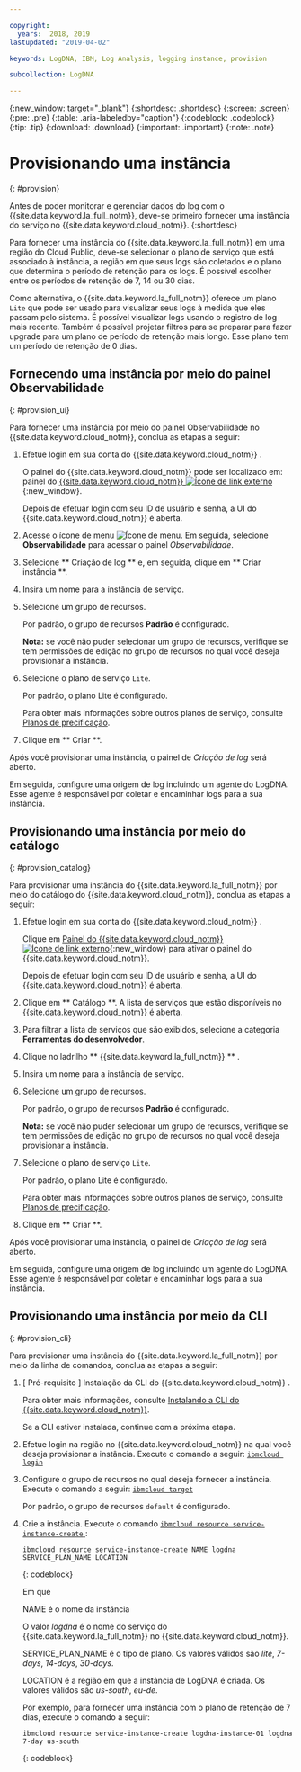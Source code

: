 ```yaml
---

copyright:
  years:  2018, 2019
lastupdated: "2019-04-02"

keywords: LogDNA, IBM, Log Analysis, logging instance, provision

subcollection: LogDNA

---
```


{:new_window: target="_blank"}
{:shortdesc: .shortdesc}
{:screen: .screen}
{:pre: .pre}
{:table: .aria-labeledby="caption"}
{:codeblock: .codeblock}
{:tip: .tip}
{:download: .download}
{:important: .important}
{:note: .note}

# Provisionando uma instância
{: #provision}

Antes de poder monitorar e gerenciar dados do log com o {{site.data.keyword.la_full_notm}}, deve-se primeiro fornecer uma instância do serviço no {{site.data.keyword.cloud_notm}}.
{:shortdesc}

Para fornecer uma instância do {{site.data.keyword.la_full_notm}} em uma região do Cloud Public, deve-se selecionar o plano de serviço que está associado à instância, a região em que seus logs são coletados e o plano que determina o período de retenção para os logs. É possível escolher entre os períodos de retenção de 7, 14 ou 30 dias.

Como alternativa, o {{site.data.keyword.la_full_notm}} oferece um plano `Lite` que pode ser usado para visualizar seus logs à medida que eles passam pelo sistema. É possível visualizar logs usando o registro de log mais recente. Também é possível projetar filtros para se preparar para fazer upgrade para um plano de período de retenção mais longo. Esse plano tem um período de retenção de 0 dias.


## Fornecendo uma instância por meio do painel Observabilidade
{: #provision_ui}

Para fornecer uma instância por meio do painel Observabilidade no {{site.data.keyword.cloud_notm}}, conclua as etapas a seguir:

1. Efetue login em sua conta do  {{site.data.keyword.cloud_notm}} .

    O painel do {{site.data.keyword.cloud_notm}} pode ser localizado em: painel do [{{site.data.keyword.cloud_notm}} ![Ícone de link externo](../../icons/launch-glyph.svg "Ícone de link externo")](https://cloud.ibm.com/login){:new_window}.

	Depois de efetuar login com seu ID de usuário e senha, a UI do {{site.data.keyword.cloud_notm}} é aberta.

2. Acesse o ícone de menu ![Ícone de menu](../../icons/icon_hamburger.svg). Em seguida, selecione **Observabilidade** para acessar o painel *Observabilidade*.

3. Selecione  ** Criação de log ** e, em seguida, clique em  ** Criar instância **. 

4. Insira um nome para a instância de serviço.

5. Selecione um grupo de recursos. 

    Por padrão, o grupo de recursos **Padrão** é configurado.

    **Nota:** se você não puder selecionar um grupo de recursos, verifique se tem permissões de edição no grupo de recursos no qual você deseja provisionar a instância.

6. Selecione o plano de serviço `Lite`. 

    Por padrão, o plano Lite é configurado.

    Para obter mais informações sobre outros planos de serviço, consulte [Planos de precificação](/docs/services/Log-Analysis-with-LogDNA?topic=LogDNA-about#overview_pricing_plans).

7. Clique em  ** Criar **.

Após você provisionar uma instância, o painel de *Criação de log* será aberto. 

Em seguida, configure uma origem de log incluindo um agente do LogDNA. Esse agente é responsável por coletar e encaminhar logs para a sua instância. 



## Provisionando uma instância por meio do catálogo
{: #provision_catalog}

Para provisionar uma instância do {{site.data.keyword.la_full_notm}} por meio do catálogo do {{site.data.keyword.cloud_notm}}, conclua as etapas a seguir:

1. Efetue login em sua conta do  {{site.data.keyword.cloud_notm}} .

    Clique em [ Painel do {{site.data.keyword.cloud_notm}}![Ícone de link externo](../../icons/launch-glyph.svg "Ícone de link externo")](https://cloud.ibm.com/login){:new_window} para ativar o painel do {{site.data.keyword.cloud_notm}}.

	Depois de efetuar login com seu ID de usuário e senha, a UI do {{site.data.keyword.cloud_notm}} é aberta.

2. Clique em  ** Catálogo **. A lista de serviços que estão disponíveis no {{site.data.keyword.cloud_notm}} é aberta.

3. Para filtrar a lista de serviços que são exibidos, selecione a categoria **Ferramentas do desenvolvedor**.

4. Clique no ladrilho  ** {{site.data.keyword.la_full_notm}} ** . 

5. Insira um nome para a instância de serviço.

6. Selecione um grupo de recursos. 

    Por padrão, o grupo de recursos **Padrão** é configurado.

    **Nota:** se você não puder selecionar um grupo de recursos, verifique se tem permissões de edição no grupo de recursos no qual você deseja provisionar a instância.

7. Selecione o plano de serviço `Lite`. 

    Por padrão, o plano Lite é configurado.

    Para obter mais informações sobre outros planos de serviço, consulte [Planos de precificação](/docs/services/Log-Analysis-with-LogDNA?topic=LogDNA-about#overview_pricing_plans).

8. Clique em  ** Criar **.

Após você provisionar uma instância, o painel de *Criação de log* será aberto. 

Em seguida, configure uma origem de log incluindo um agente do LogDNA. Esse agente é responsável por coletar e encaminhar logs para a sua instância. 



## Provisionando uma instância por meio da CLI
{: #provision_cli}

Para provisionar uma instância do {{site.data.keyword.la_full_notm}} por meio da linha de comandos, conclua as etapas a seguir:

1. [ Pré-requisito ] Instalação da CLI do  {{site.data.keyword.cloud_notm}} .

   Para obter mais informações, consulte [Instalando a CLI do {{site.data.keyword.cloud_notm}}](/docs/cli?topic=cloud-cli-ibmcloud-cli#ibmcloud-cli).

   Se a CLI estiver instalada, continue com a próxima etapa.

2. Efetue login na região no {{site.data.keyword.cloud_notm}} na qual você deseja provisionar a instância. Execute o comando a seguir: [`ibmcloud login`](/docs/cli/reference/ibmcloud?topic=cloud-cli-ibmcloud_cli#ibmcloud_login)

3. Configure o grupo de recursos no qual deseja fornecer a instância. Execute o comando a seguir:  [ ` ibmcloud target ` ](/docs/cli/reference/ibmcloud?topic=cloud-cli-ibmcloud_cli#ibmcloud_target)

    Por padrão, o grupo de recursos `default` é configurado.

4. Crie a instância. Execute o comando  [ ` ibmcloud resource service-instance-create ` ](/docs/cli/reference/ibmcloud?topic=cloud-cli-ibmcloud_commands_resource#ibmcloud_resource_service_instance_create) :

    ```
    ibmcloud resource service-instance-create NAME logdna SERVICE_PLAN_NAME LOCATION
    ```
    {: codeblock}

    Em que

    NAME é o nome da instância

    O valor *logdna* é o nome do serviço do {{site.data.keyword.la_full_notm}} no {{site.data.keyword.cloud_notm}}.

    SERVICE_PLAN_NAME é o tipo de plano. Os valores válidos são *lite*, *7-days*, *14-days*, *30-days*.
    
    LOCATION é a região em que a instância de LogDNA é criada. Os valores válidos são *us-south*, *eu-de*.

    Por exemplo, para fornecer uma instância com o plano de retenção de 7 dias, execute o comando a seguir:

    ```
    ibmcloud resource service-instance-create logdna-instance-01 logdna 7-day us-south
    ```
    {: codeblock}




